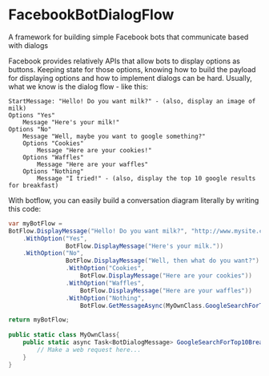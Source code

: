 # FacebookBotDialogFlow
A framework for building simple Facebook bots that communicate based with dialogs

Facebook provides relatively APIs that allow bots to display options as buttons. Keeping state for those options, knowing how to build the payload for displaying options and how to implement dialogs can be hard. Usually, what we know is the dialog flow - like this:

```
StartMessage: "Hello! Do you want milk?" - (also, display an image of milk)
Options "Yes"
	Message "Here's your milk!"
Options "No"
	Message "Well, maybe you want to google something?"
	Options "Cookies"
		Message "Here are your cookies!"
	Options "Waffles"
		Message "Here are your waffles"
	Options "Nothing"
		Message "I tried!" - (also, display the top 10 google results for breakfast)
```

With botflow, you can easily build a conversation diagram literally by writing this code:

```csharp
var myBotFlow =
BotFlow.DisplayMessage("Hello! Do you want milk?", "http://www.mysite.com/milk.png")
	.WithOption("Yes",
				BotFlow.DisplayMessage("Here's your milk."))
	.WithOption("No",
				BotFlow.DisplayMessage("Well, then what do you want?")
				.WithOption("Cookies",
					BotFlow.DisplayMessage("Here are your cookies"))
				.WithOption("Waffles",
					BotFlow.DisplayMessage("Here are your waffles"))
				.WithOption("Nothing",
					BotFlow.GetMessageAsync(MyOwnClass.GoogleSearchForTop10Breakfasts);

return myBotFlow;
									
public static class MyOwnClass{
	public static async Task<BotDialogMessage> GoogleSearchForTop10Breakfasts(){
		// Make a web request here...
	}
}
```